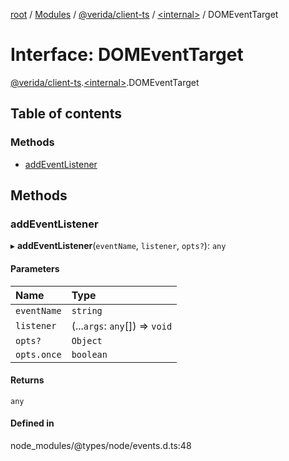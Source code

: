 [root](../README.md) / [Modules](../modules.md) / [@verida/client-ts](../modules/verida_client_ts.md) / [<internal\>](../modules/verida_client_ts._internal_.md) / DOMEventTarget

# Interface: DOMEventTarget

[@verida/client-ts](../modules/verida_client_ts.md).[<internal\>](../modules/verida_client_ts._internal_.md).DOMEventTarget

## Table of contents

### Methods

- [addEventListener](verida_client_ts._internal_.DOMEventTarget.md#addeventlistener)

## Methods

### addEventListener

▸ **addEventListener**(`eventName`, `listener`, `opts?`): `any`

#### Parameters

| Name | Type |
| :------ | :------ |
| `eventName` | `string` |
| `listener` | (...`args`: `any`[]) => `void` |
| `opts?` | `Object` |
| `opts.once` | `boolean` |

#### Returns

`any`

#### Defined in

node_modules/@types/node/events.d.ts:48
